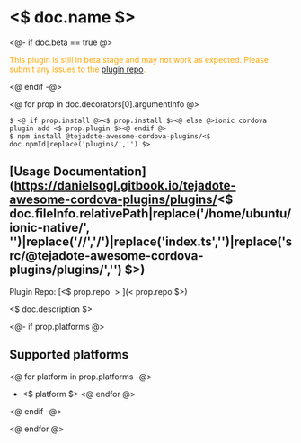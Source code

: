 # <$ doc.name $>

<@- if doc.beta == true @>

  <p style="color:orange">
    This plugin is still in beta stage and may not work as expected. Please
    submit any issues to the <a target="_blank"
    href="<$ prop.repo $>/issues">plugin repo</a>.
  </p>
<@ endif -@>

<@ for prop in doc.decorators[0].argumentInfo @>

```
$ <@ if prop.install @><$ prop.install $><@ else @>ionic cordova plugin add <$ prop.plugin $><@ endif @>
$ npm install @tejadote-awesome-cordova-plugins/<$ doc.npmId|replace('plugins/','') $>
```

## [Usage Documentation](https://danielsogl.gitbook.io/tejadote-awesome-cordova-plugins/plugins/<$ doc.fileInfo.relativePath|replace('/home/ubuntu/ionic-native/', '')|replace('//','/')|replace('index.ts','')|replace('src/@tejadote-awesome-cordova-plugins/plugins/','') $>)

Plugin Repo: [<$ prop.repo $>](<$ prop.repo $>)

<$ doc.description $>

<@- if prop.platforms @>

## Supported platforms

<@ for platform in prop.platforms -@>

- <$ platform $>
  <@ endfor @>

<@ endif -@>

<@ endfor @>
